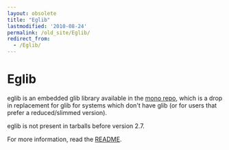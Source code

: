 ```yaml
---
layout: obsolete
title: "Eglib"
lastmodified: '2010-08-24'
permalink: /old_site/Eglib/
redirect_from:
  - /Eglib/
---
```


Eglib
=====

eglib is an embedded glib library available in the [mono repo](http://github.com/mono/mono/tree/master/eglib), which is a drop in replacement for glib for systems which don't have glib (or for users that prefer a reduced/slimmed version).

eglib is not present in tarballs before version 2.7.

For more information, read the [README](http://github.com/mono/mono/blob/master/eglib/README).


